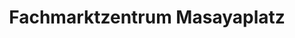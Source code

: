 ---
title: "Fachmarktzentrum Masayaplatz"
url: /dietzenbach/fachmarktzentrum-masayaplatz/
shop: Einkaufszentrum
---